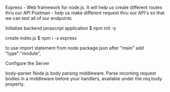 Express - Web framework for node.js. It will help us create different routes thru our API
Postman - help us make different request thru our API's so that we can test all of our endpoints

Initialize backend javascript application
\$ npm init -y

create index.js
\$ npm i -s express

to use import statement
from node package.json after "main" add "type":"module",

Configure the Server

body-parser
Node.js body parsing middleware.
Parse incoming request bodies in a middleware before your handlers, available under the req.body property.
